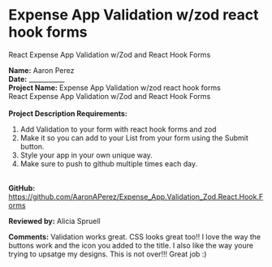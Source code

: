 # Expense App Validation w/zod react hook forms <br>
React Expense App Validation  w/Zod and React Hook Forms

<b>Name:</b> Aaron Perez <br>
<b>Date:</b> ___________ <br>
<b>Project Name:</b> Expense App Validation w/zod react hook forms <br>
React Expense App Validation  w/Zod and React Hook Forms <br>
<br>
<b>Project Description Requirements:</b> <br>
1) Add Validation to your form with react hook forms and zod <br>
2) Make it so you can add  to your List from your form using the Submit button. <br>
3) Style your app in your own unique way. <br>
4) Make sure to push to github multiple times each day. <br><br>

<b>GitHub:</b> https://github.com/AaronAPerez/Expense_App.Validation_Zod.React.Hook.Forms <br>

<b>Reviewed by:</b> Alicia Spruell<br>

<b>Comments:</b> Validation works great. CSS looks great too!! I love the way the buttons work and the icon you added to the title. I also like the way youre trying to upsatge my designs. This is not over!!! Great job :)<br>
